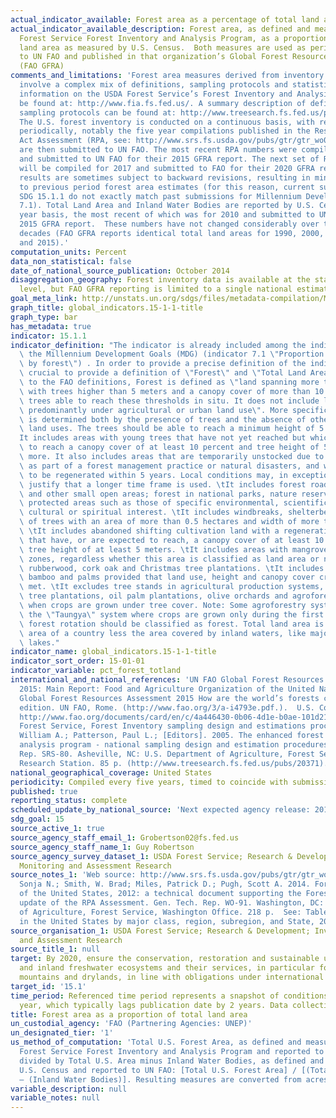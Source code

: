 ```yaml
---
actual_indicator_available: Forest area as a percentage of total land area
actual_indicator_available_description: Forest area, as defined and measured by USDA
  Forest Service Forest Inventory and Analysis Program, as a proportion of total U.S.
  land area as measured by U.S. Census.  Both measures are used as periodically reported
  to UN FAO and published in that organization’s Global Forest Resource Assessment
  (FAO GFRA)
comments_and_limitations: 'Forest area measures derived from inventory activities
  involve a complex mix of definitions, sampling protocols and statistical procedures.  General
  information on the USDA Forest Service’s Forest Inventory and Analysis program can
  be found at: http://www.fia.fs.fed.us/. A summary description of definitions and
  sampling protocols can be found at: http://www.treesearch.fs.fed.us/pubs/20371.
  The U.S. forest inventory is conducted on a continuous basis, with results compiled
  periodically, notably the five year compilations published in the Resource Planning
  Act Assessment (RPA, see: http://www.srs.fs.usda.gov/pubs/gtr/gtr_wo091.pdf),  which
  are then submitted to UN FAO. The most recent RPA numbers were compiled for 2012
  and submitted to UN FAO for their 2015 GFRA report. The next set of RPA numbers
  will be compiled for 2017 and submitted to FAO for their 2020 GFRA report. Inventory
  results are sometimes subject to backward revisions, resulting in minor changes
  to previous period forest area estimates (for this reason, current submissions for
  SDG 15.1.1 do not exactly match past submissions for Millennium Development Goal
  7.1). Total Land Area and Inland Water Bodies are reported by U.S. Census on a ten
  year basis, the most recent of which was for 2010 and submitted to UN FAO for their
  2015 GFRA report.  These numbers have not changed considerably over the last two
  decades (FAO GFRA reports identical total land areas for 1990, 2000, 2005, 2010,
  and 2015).'
computation_units: Percent
data_non_statistical: false
date_of_national_source_publication: October 2014
disaggregation_geography: Forest inventory data is available at the state and county
  level, but FAO GFRA reporting is limited to a single national estimate.
goal_meta_link: http://unstats.un.org/sdgs/files/metadata-compilation/Metadata-Goal-15.pdf
graph_title: global_indicators.15-1-1-title
graph_type: bar
has_metadata: true
indicator: 15.1.1
indicator_definition: "The indicator is already included among the indicators for\
  \ the Millennium Development Goals (MDG) (indicator 7.1 \"Proportion of land covered\
  \ by forest\") . In order to provide a precise definition of the indicator, it is\
  \ crucial to provide a definition of \"Forest\" and \"Total Land Area\". According\
  \ to the FAO definitions, Forest is defined as \"land spanning more than 0.5 hectares\
  \ with trees higher than 5 meters and a canopy cover of more than 10 percent, or\
  \ trees able to reach these thresholds in situ. It does not include land that is\
  \ predominantly under agricultural or urban land use\". More specifically: \tForest\
  \ is determined both by the presence of trees and the absence of other predominant\
  \ land uses. The trees should be able to reach a minimum height of 5 meters. \t\
  It includes areas with young trees that have not yet reached but which are expected\
  \ to reach a canopy cover of at least 10 percent and tree height of 5 meters or\
  \ more. It also includes areas that are temporarily unstocked due to clear-cutting\
  \ as part of a forest management practice or natural disasters, and which are expected\
  \ to be regenerated within 5 years. Local conditions may, in exceptional cases,\
  \ justify that a longer time frame is used. \tIt includes forest roads, firebreaks\
  \ and other small open areas; forest in national parks, nature reserves and other\
  \ protected areas such as those of specific environmental, scientific, historical,\
  \ cultural or spiritual interest. \tIt includes windbreaks, shelterbelts and corridors\
  \ of trees with an area of more than 0.5 hectares and width of more than 20 meters.\
  \ \tIt includes abandoned shifting cultivation land with a regeneration of trees\
  \ that have, or are expected to reach, a canopy cover of at least 10 percent and\
  \ tree height of at least 5 meters. \tIt includes areas with mangroves in tidal\
  \ zones, regardless whether this area is classified as land area or not. \tIt includes\
  \ rubberwood, cork oak and Christmas tree plantations. \tIt includes areas with\
  \ bamboo and palms provided that land use, height and canopy cover criteria are\
  \ met. \tIt excludes tree stands in agricultural production systems, such as fruit\
  \ tree plantations, oil palm plantations, olive orchards and agroforestry systems\
  \ when crops are grown under tree cover. Note: Some agroforestry systems such as\
  \ the \"Taungya\" system where crops are grown only during the first years of the\
  \ forest rotation should be classified as forest. Total land area is the total surface\
  \ area of a country less the area covered by inland waters, like major rivers and\
  \ lakes."
indicator_name: global_indicators.15-1-1-title
indicator_sort_order: 15-01-01
indicator_variable: pct_forest_totland
international_and_national_references: 'UN FAO Global Forest Resources Assessment
  2015: Main Report: Food and Agriculture Organization of the United Nations.  2016.
  Global Forest Resources Assessment 2015 How are the world’s forests changing? Second
  edition. UN FAO, Rome. (http://www.fao.org/3/a-i4793e.pdf.).  U.S. Country Report:
  http://www.fao.org/documents/card/en/c/4a446430-0b06-4d1e-b0ae-101d210787c4/.  USDA
  Forest Service, Forest Inventory sampling design and estimations procedures: Bechtold,
  William A.; Patterson, Paul L.; [Editors]. 2005. The enhanced forest inventory and
  analysis program - national sampling design and estimation procedures. Gen. Tech.
  Rep. SRS-80. Asheville, NC: U.S. Department of Agriculture, Forest Service, Southern
  Research Station. 85 p. (http://www.treesearch.fs.fed.us/pubs/20371).'
national_geographical_coverage: United States
periodicity: Compiled every five years, timed to coincide with submission to FAO GFRA.
published: true
reporting_status: complete
scheduled_update_by_national_source: 'Next expected agency release: 2019'
sdg_goal: 15
source_active_1: true
source_agency_staff_email_1: Grobertson02@fs.fed.us
source_agency_staff_name_1: Guy Robertson
source_agency_survey_dataset_1: USDA Forest Service; Research & Development; Inventory,
  Monitoring and Assessment Research
source_notes_1: 'Web source: http://www.srs.fs.usda.gov/pubs/gtr/gtr_wo091.pdf.   Oswalt,
  Sonja N.; Smith, W. Brad; Miles, Patrick D.; Pugh, Scott A. 2014. Forest Resources
  of the United States, 2012: a technical document supporting the Forest Service 2015
  update of the RPA Assessment. Gen. Tech. Rep. WO-91. Washington, DC: U.S. Department
  of Agriculture, Forest Service, Washington Office. 218 p.  See: Table 1a. Land area
  in the United States by major class, region, subregion, and State, 2012. '
source_organisation_1: USDA Forest Service; Research & Development; Inventory, Monitoring
  and Assessment Research
source_title_1: null
target: By 2020, ensure the conservation, restoration and sustainable use of terrestrial
  and inland freshwater ecosystems and their services, in particular forests, wetlands,
  mountains and drylands, in line with obligations under international agreements.
target_id: '15.1'
time_period: Referenced time period represents a snapshot of conditions for the compilation
  year, which typically lags publication date by 2 years. Data collection is continuous.
title: Forest area as a proportion of total land area
un_custodial_agency: 'FAO (Partnering Agencies: UNEP)'
un_designated_tier: '1'
us_method_of_computation: 'Total U.S. Forest Area, as defined and measured by USDA
  Forest Service Forest Inventory and Analysis Program and reported to UN FAO, is
  divided by Total U.S. Area minus Inland Water Bodies, as defined and measured by
  U.S. Census and reported to UN FAO: [Total U.S. Forest Area] / [(Total U.S. Area)
  – (Inland Water Bodies)]. Resulting measures are converted from acres to hectares.'
variable_description: null
variable_notes: null
---
```

